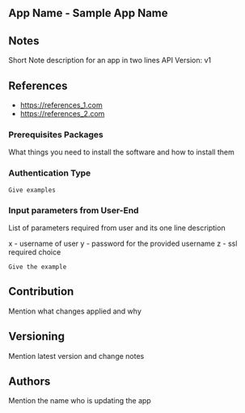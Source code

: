 ## App Name - Sample App Name


## Notes

Short Note description for an app in two lines
API Version: v1

## References

- https://references_1.com
- https://references_2.com

### Prerequisites Packages

What things you need to install the software and how to install them

### Authentication Type

```
Give examples
```

### Input parameters from User-End

List of parameters required from user and its one line description

x - username of user
y - password for the provided username
z - ssl required choice 

```
Give the example
```

## Contribution

Mention what changes applied and why

## Versioning

Mention latest version and change notes


## Authors

Mention the name who is updating the app

